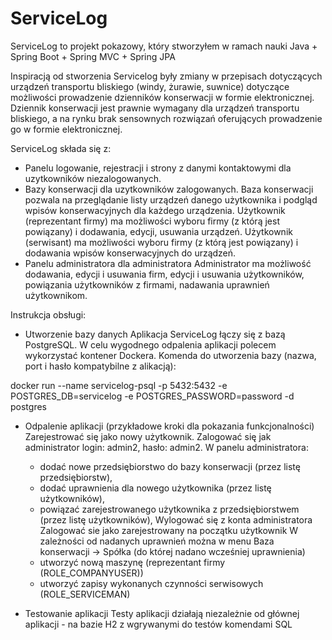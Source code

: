 # ServiceLog

ServiceLog to projekt pokazowy, który stworzyłem w ramach nauki Java + Spring Boot + Spring MVC + Spring JPA

Inspiracją od stworzenia Servicelog były zmiany w przepisach dotyczących urządzeń transportu bliskiego (windy, żurawie, suwnice) dotyczące możliwości prowadzenie dzienników konserwacji w formie elektronicznej. Dziennik konserwacji jest prawnie wymagany dla urządzeń transportu bliskiego, a na rynku brak sensownych rozwiązań oferujących prowadzenie go w formie elektronicznej.

ServiceLog składa się z:
- Panelu logowanie, rejestracji i strony z danymi kontaktowymi dla uzytkowników niezalogowanych.
- Bazy konserwacji dla uzytkowników zalogowanych.
Baza konserwacji pozwala na przeglądanie listy urządzeń danego użytkownika i podgląd wpisów konserwacyjnych dla każdego urządzenia.
Użytkownik (reprezentant firmy) ma możliwości wyboru firmy (z którą jest powiązany) i dodawania, edycji, usuwania urządzeń.
Użytkownik (serwisant) ma możliwości wyboru firmy (z którą jest powiązany) i dodawania wpisów konserwacyjnych do urządzeń.
- Panelu administratora dla administratora
Administrator ma możliwość dodawania, edycji i usuwania firm, edycji i usuwania użytkowników, powiązania użytkowników z firmami, nadawania uprawnień użytkownikom.

Instrukcja obsługi:
- Utworzenie bazy danych
Aplikacja ServiceLog łączy się z bazą PostgreSQL. W celu wygodnego odpalenia aplikacji polecem wykorzystać kontener Dockera.
Komenda do utworzenia bazy (nazwa, port i hasło kompatybilne z alikacją):

docker run --name servicelog-psql -p 5432:5432 -e POSTGRES_DB=servicelog -e POSTGRES_PASSWORD=password -d postgres

- Odpalenie aplikacji (przykładowe kroki dla pokazania funkcjonalności)
Zarejestrować się jako nowy użytkownik.
Zalogować się jak administrator login: admin2, hasło: admin2.
W panelu administratora:
	- dodać nowe przedsiębiorstwo do bazy konserwacji (przez listę przedsiębiorstw),
	- dodać uprawnienia dla nowego użytkownika (przez listę użytkowników),
	- powiązać zarejestrowanego użytkownika z przedsiębiorstwem (przez listę użytkowników),
Wylogować się z konta administratora
Zalogować sie jako zarejestrowany na początku użytkownik
W zależności od nadanych uprawnień można w menu Baza konserwacji -> Spółka (do której nadano wcześniej uprawnienia)
    - utworzyć nową maszynę (reprezentant firmy (ROLE_COMPANYUSER))
    - utworzyć zapisy wykonanych czynności serwisowych (ROLE_SERVICEMAN)

- Testowanie aplikacji
Testy aplikacji działają niezależnie od głównej aplikacji - na bazie H2 z wgrywanymi do testów komendami SQL












